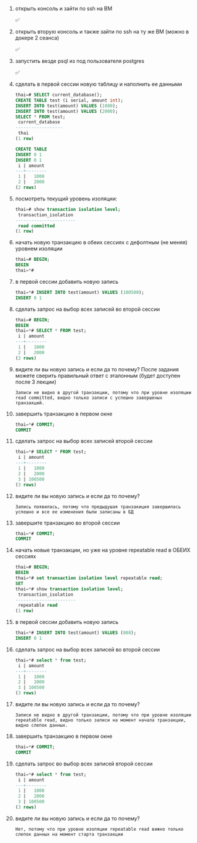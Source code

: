 1. открыть консоль и зайти по ssh на ВМ

    ✅
2. открыть вторую консоль и также зайти по ssh на ту же ВМ (можно в докере 2 сеанса)

    ✅
3. запустить везде psql из под пользователя postgres

    ✅
4. сделать в первой сессии новую таблицу и наполнить ее данными
    ```sql
    thai=# SELECT current_database();
    CREATE TABLE test (i serial, amount int);
    INSERT INTO test(amount) VALUES (1000);
    INSERT INTO test(amount) VALUES (2000);
    SELECT * FROM test;
     current_database
    ------------------
     thai
    (1 row)

    CREATE TABLE
    INSERT 0 1
    INSERT 0 1
     i | amount
    ---+--------
     1 |   1000
     2 |   2000
    (2 rows)
    ```
5. посмотреть текущий уровень изоляции:
    ```sql
    thai=# show transaction isolation level;
     transaction_isolation
    -----------------------
     read committed
    (1 row)
    ```
6. начать новую транзакцию в обеих сессиях с дефолтным (не меняя) уровнем
изоляции
    ```sql
    thai=# BEGIN;
    BEGIN
    thai=*#
    ```
7. в первой сессии добавить новую запись
    ```sql
    thai=*# INSERT INTO test(amount) VALUES (100500);
    INSERT 0 1
    ```
8. сделать запрос на выбор всех записей во второй сессии
    ```sql
    thai=# BEGIN;
    BEGIN
    thai=*# SELECT * FROM test;
     i | amount
    ---+--------
     1 |   1000
     2 |   2000
    (2 rows)
    ```
9. видите ли вы новую запись и если да то почему? После задания можете сверить
правильный ответ с эталонным (будет доступен после 3 лекции)
    ```text
    Записи не видно в другой транзакции, потому что при уровне изоляции read committed, видно только записи с успешно завершеных транзакций.
    ```
10. завершить транзакцию в первом окне
    ```sql
    thai=*# COMMIT;
    COMMIT
    ```
11. сделать запрос на выбор всех записей второй сессии
    ```sql
    thai=*# SELECT * FROM test;
     i | amount
    ---+--------
     1 |   1000
     2 |   2000
     3 | 100500
    (3 rows)
    ```
12. видите ли вы новую запись и если да то почему?
    ```text
    Запись появилась, потому что предыдушая транзакиция завершилась успешно и все ее изменения были записаны в БД
    ```
13. завершите транзакцию во второй сессии
    ```sql
    thai=*# COMMIT;
    COMMIT
    ```
14. начать новые транзакции, но уже на уровне repeatable read в ОБЕИХ сессиях
    ```sql
    thai=# BEGIN;
    BEGIN
    thai=*# set transaction isolation level repeatable read;
    SET
    thai=*# show transaction isolation level;
     transaction_isolation
    -----------------------
     repeatable read
    (1 row)
    ```
15. в первой сессии добавить новую запись
    ```sql
    thai=*# INSERT INTO test(amount) VALUES (808);
    INSERT 0 1
    ```
16. сделать запрос на выбор всех записей во второй сессии
    ```sql
    thai=*# select * from test;
     i | amount
    ---+--------
     1 |   1000
     2 |   2000
     3 | 100500
    (3 rows)
    ```
17. видите ли вы новую запись и если да то почему?
    ```text
    Записи не видно в другой транзакции, потому что при уровне изоляции repeatable read, видно только записи на момент начала транзакции, видно слепок данных.
    ```
18. завершить транзакцию в первом окне
    ```sql
    thai=*# COMMIT;
    COMMIT
    ```
19. сделать запрос во выбор всех записей второй сессии
    ```sql
    thai=*# select * from test;
     i | amount
    ---+--------
     1 |   1000
     2 |   2000
     3 | 100500
    (3 rows)
    ```
20. видите ли вы новую запись и если да то почему?
    ```text
    Нет, потому что при уровне изоляции repeatable read вижно только слепок данных на момент старта транзакции
    ```
